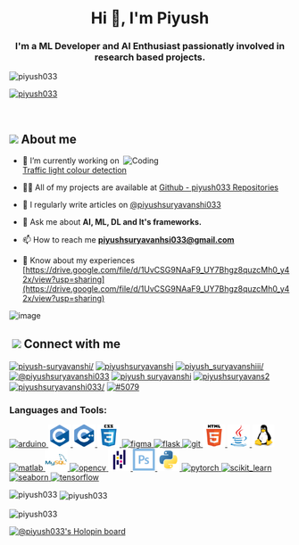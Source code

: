 <h1 align="center">Hi 👋, I'm Piyush</h1>
<h3 align="center">I'm a ML Developer and AI Enthusiast passionatly involved in research based projects.</h3>

<p align="left"> <img src="https://komarev.com/ghpvc/?username=piyush033&label=Profile%20views&color=0e75b6&style=flat" alt="piyush033" /> </p>

<p align="left"> <a href="https://github.com/ryo-ma/github-profile-trophy"><img src="https://github-profile-trophy.vercel.app/?username=piyush033" alt="piyush033" /></a> </p>

<p align="left"> <a href="https://twitter.com/" target="blank"><img src="https://img.shields.io/twitter/follow/?logo=twitter&style=for-the-badge" alt="" /></a> </p>

## <picture> <img src = "https://github.com/7oSkaaa/7oSkaaa/blob/main/Images/about_me.gif?raw=true" width = 50px>  </picture> About me

<img align="right" alt="Coding" width="300" src="https://d112y698adiu2z.cloudfront.net/photos/production/software_photos/000/456/275/datas/original.gif">

- 🔭 I’m currently working on [Traffic light colour detection](https://github.com/piyush033/Traffic_light_colour_detection_DRDO)

- 👨‍💻 All of my projects are available at [Github - piyush033 Repositories](https://github.com/piyush033?tab=repositories)

- 📝 I regularly write articles on [@piyushsuryavanshi033](https://medium.com/@piyushsuryavanshi033)

- 💬 Ask me about **AI, ML, DL and It's frameworks.**

- 📫 How to reach me **piyushsuryavanhsi033@gmail.com**

- 📄 Know about my experiences [https://drive.google.com/file/d/1UvCSG9NAaF9_UY7Bhgz8quzcMh0_y42x/view?usp=sharing](https://drive.google.com/file/d/1UvCSG9NAaF9_UY7Bhgz8quzcMh0_y42x/view?usp=sharing)

<!-- ### Blogs posts -->
<!-- BLOG-POST-LIST:START -->
<!-- BLOG-POST-LIST:END -->
![image](https://user-images.githubusercontent.com/100412728/223766915-d6bca81a-4a72-409d-9a8d-a1ce35853909.png)
## <image> <img src = "https://user-images.githubusercontent.com/100412728/223766915-d6bca81a-4a72-409d-9a8d-a1ce35853909.png" width = 50px>  </picture> Connect with me
<!-- <h3 align="left">Connect with me:</h3> -->
<p align="left">
<a href="https://linkedin.com/in/piyush-suryavanshi/" target="blank"><img align="center" src="https://raw.githubusercontent.com/rahuldkjain/github-profile-readme-generator/master/src/images/icons/Social/linked-in-alt.svg" alt="piyush-suryavanshi/" height="30" width="40" /></a>
<a href="https://kaggle.com/piyushsuryavanshi" target="blank"><img align="center" src="https://raw.githubusercontent.com/rahuldkjain/github-profile-readme-generator/master/src/images/icons/Social/kaggle.svg" alt="piyushsuryavanshi" height="30" width="40" /></a>
<a href="https://instagram.com/piyush_suryavanshiii/" target="blank"><img align="center" src="https://raw.githubusercontent.com/rahuldkjain/github-profile-readme-generator/master/src/images/icons/Social/instagram.svg" alt="piyush_suryavanshiii/" height="30" width="40" /></a>
<a href="https://medium.com/@piyushsuryavanshi033" target="blank"><img align="center" src="https://raw.githubusercontent.com/rahuldkjain/github-profile-readme-generator/master/src/images/icons/Social/medium.svg" alt="@piyushsuryavanshi033" height="30" width="40" /></a>
<a href="https://www.youtube.com/c/piyush suryavanshi" target="blank"><img align="center" src="https://raw.githubusercontent.com/rahuldkjain/github-profile-readme-generator/master/src/images/icons/Social/youtube.svg" alt="piyush suryavanshi" height="30" width="40" /></a>
<a href="https://www.hackerrank.com/piyushsuryavans2" target="blank"><img align="center" src="https://raw.githubusercontent.com/rahuldkjain/github-profile-readme-generator/master/src/images/icons/Social/hackerrank.svg" alt="piyushsuryavans2" height="30" width="40" /></a>
<a href="https://www.leetcode.com/piyushsuryavanshi033/" target="blank"><img align="center" src="https://raw.githubusercontent.com/rahuldkjain/github-profile-readme-generator/master/src/images/icons/Social/leet-code.svg" alt="piyushsuryavanshi033/" height="30" width="40" /></a>
<a href="https://discord.gg/#5079" target="blank"><img align="center" src="https://raw.githubusercontent.com/rahuldkjain/github-profile-readme-generator/master/src/images/icons/Social/discord.svg" alt="#5079" height="30" width="40" /></a>
</p>

<h3 align="left">Languages and Tools:</h3>
<p align="left"> <a href="https://www.arduino.cc/" target="_blank" rel="noreferrer"> <img src="https://cdn.worldvectorlogo.com/logos/arduino-1.svg" alt="arduino" width="40" height="40"/> </a> <a href="https://www.cprogramming.com/" target="_blank" rel="noreferrer"> <img src="https://raw.githubusercontent.com/devicons/devicon/master/icons/c/c-original.svg" alt="c" width="40" height="40"/> </a> <a href="https://www.w3schools.com/cpp/" target="_blank" rel="noreferrer"> <img src="https://raw.githubusercontent.com/devicons/devicon/master/icons/cplusplus/cplusplus-original.svg" alt="cplusplus" width="40" height="40"/> </a> <a href="https://www.w3schools.com/css/" target="_blank" rel="noreferrer"> <img src="https://raw.githubusercontent.com/devicons/devicon/master/icons/css3/css3-original-wordmark.svg" alt="css3" width="40" height="40"/> </a> <a href="https://www.figma.com/" target="_blank" rel="noreferrer"> <img src="https://www.vectorlogo.zone/logos/figma/figma-icon.svg" alt="figma" width="40" height="40"/> </a> <a href="https://flask.palletsprojects.com/" target="_blank" rel="noreferrer"> <img src="https://www.vectorlogo.zone/logos/pocoo_flask/pocoo_flask-icon.svg" alt="flask" width="40" height="40"/> </a> <a href="https://git-scm.com/" target="_blank" rel="noreferrer"> <img src="https://www.vectorlogo.zone/logos/git-scm/git-scm-icon.svg" alt="git" width="40" height="40"/> </a> <a href="https://www.w3.org/html/" target="_blank" rel="noreferrer"> <img src="https://raw.githubusercontent.com/devicons/devicon/master/icons/html5/html5-original-wordmark.svg" alt="html5" width="40" height="40"/> </a> <a href="https://www.java.com" target="_blank" rel="noreferrer"> <img src="https://raw.githubusercontent.com/devicons/devicon/master/icons/java/java-original.svg" alt="java" width="40" height="40"/> </a> <a href="https://www.linux.org/" target="_blank" rel="noreferrer"> <img src="https://raw.githubusercontent.com/devicons/devicon/master/icons/linux/linux-original.svg" alt="linux" width="40" height="40"/> </a> <a href="https://www.mathworks.com/" target="_blank" rel="noreferrer"> <img src="https://upload.wikimedia.org/wikipedia/commons/2/21/Matlab_Logo.png" alt="matlab" width="40" height="40"/> </a> <a href="https://www.mysql.com/" target="_blank" rel="noreferrer"> <img src="https://raw.githubusercontent.com/devicons/devicon/master/icons/mysql/mysql-original-wordmark.svg" alt="mysql" width="40" height="40"/> </a> <a href="https://opencv.org/" target="_blank" rel="noreferrer"> <img src="https://www.vectorlogo.zone/logos/opencv/opencv-icon.svg" alt="opencv" width="40" height="40"/> </a> <a href="https://pandas.pydata.org/" target="_blank" rel="noreferrer"> <img src="https://raw.githubusercontent.com/devicons/devicon/2ae2a900d2f041da66e950e4d48052658d850630/icons/pandas/pandas-original.svg" alt="pandas" width="40" height="40"/> </a> <a href="https://www.photoshop.com/en" target="_blank" rel="noreferrer"> <img src="https://raw.githubusercontent.com/devicons/devicon/master/icons/photoshop/photoshop-line.svg" alt="photoshop" width="40" height="40"/> </a> <a href="https://www.python.org" target="_blank" rel="noreferrer"> <img src="https://raw.githubusercontent.com/devicons/devicon/master/icons/python/python-original.svg" alt="python" width="40" height="40"/> </a> <a href="https://pytorch.org/" target="_blank" rel="noreferrer"> <img src="https://www.vectorlogo.zone/logos/pytorch/pytorch-icon.svg" alt="pytorch" width="40" height="40"/> </a> <a href="https://scikit-learn.org/" target="_blank" rel="noreferrer"> <img src="https://upload.wikimedia.org/wikipedia/commons/0/05/Scikit_learn_logo_small.svg" alt="scikit_learn" width="40" height="40"/> </a> <a href="https://seaborn.pydata.org/" target="_blank" rel="noreferrer"> <img src="https://seaborn.pydata.org/_images/logo-mark-lightbg.svg" alt="seaborn" width="40" height="40"/> </a> <a href="https://www.tensorflow.org" target="_blank" rel="noreferrer"> <img src="https://www.vectorlogo.zone/logos/tensorflow/tensorflow-icon.svg" alt="tensorflow" width="40" height="40"/> </a> </p>

<p><img align="left" src="https://github-readme-stats.vercel.app/api/top-langs?username=piyush033&show_icons=true&locale=en&layout=compact" alt="piyush033" /></p>

<p>&nbsp;<img align="center" src="https://github-readme-stats.vercel.app/api?username=piyush033&show_icons=true&locale=en" alt="piyush033" /></p>

<p><img align="center" src="https://github-readme-streak-stats.herokuapp.com/?user=piyush033&" alt="piyush033" /></p>

[![@piyush033's Holopin board](https://holopin.me/piyush033)](https://holopin.io/@piyush033)
